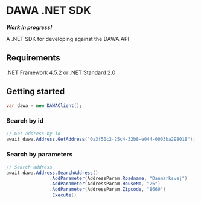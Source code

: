 # DAWA .NET SDK

___Work in progress!___

A .NET SDK for developing against the DAWA API

## Requirements
.NET Framework 4.5.2 or .NET Standard 2.0

## Getting started
```csharp
var dawa = new DAWAClient();
```

### Search by id
```csharp
// Get address by id
await dawa.Address.GetAddress("0a3f50c2-25c4-32b8-e044-0003ba298018");
```

### Search by parameters
```csharp
// Search address
await dawa.Address.SearchAddress()
                .AddParameter(AddressParam.Roadname, "Danmarksvej")
                .AddParameter(AddressParam.HouseNo, "26")
                .AddParameter(AddressParam.Zipcode, "8660")
                .Execute()
```